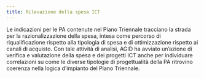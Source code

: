 ```yaml
---
title: Rilevazione della spesa ICT
---
```


Le indicazioni per le PA contenute nel Piano Triennale tracciano la strada per
la razionalizzazione della spesa, intesa come percorso di riqualificazione
rispetto alla tipologia di spesa e di ottimizzazione rispetto ai canali di
acquisto. Con tale attività di analisi, AGID ha avviato un’azione di verifica e
valutazione della spesa e dei progetti ICT anche per individuare correlazioni su
come le diverse tipologie di progettualità della PA ritrovino coerenza nella
logica d’impianto del Piano Triennale.
